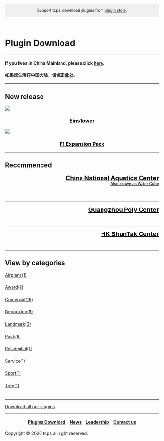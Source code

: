 <head>
<style>
h1 {text-align: center;}
h2 {text-align: left;}
h4 {text-align: center;}
h3 {text-align: center;}
p {text-align: center;}
</style>
<style type="text/css">
  #left{
        text-align:left;
  }
  #a_left{
        text-align:left;
        height: 40px
  }
  #right{
        text-align:right;
  }
  #title{
        font-size:20px;
        text-align:right;
        font-weight:bold;
  }
  #des{
        font-size:12.5px;
        text-align:right;
  }
  #banner_support{
                 font-size:12.5px;
                 line-height: 40px;
                 background-color: #f0f0f0;
                 weight: 100%;
                 color: #000000;
                 text-align: center;
	</style>
</head>
<script>
function myFunction(){
	var r=confirm("Support tcps, download plugins from plugin store.\nClick the confrim buttton to visit plugin store.");
	if (r==true){
                 window.location.assign("/jump/plugin-store")
	}
	else{
	
	}
}
window.onload=myFunction
</script>
<div id="banner_support">Support tcps, download plugins from <a href="/jump/plugin-store/">plugin store</a>.</div>
<div style="height: 30px"></div>
<h1><div id="left">Plugin Download</div></h1>
<hr>
<h4><div id="left">If you lives in China Mainland, please click <a href="/plugins/download/cn/eng">here</a>.</div></h4>
<h4><div id="left">如果您生活在中国大陆，请点击<a href="/plugins/download/cn">此处</a>。</div></h4>
<hr>
<h2>New release</h2>
<a href="/plugins/EinsTower by TCPS Team.zip"><img src="//ttcps.github.io/images/tcps_enistower_thumbnail_compressed_.jpg"></a>
<h3><a href="/plugins/Tropical Hotel by TCPS Team.zip" style="color:black;">EinsTower</a></h3>
<a href="f1/"><img src="//ttcps.github.io/images/48d57497ff043f19ea72e10404ee4fd.png"></a>
<h3><a href="f1/" style="color:black;">F1 Expansion Pack</a></h3>
<hr>
<h2>Recommenced</h2>
<div style="height: 75px">
<div id="title"><a href="/plugins/China National Aquatics Center by TCPS Team.zip" style="color:black;">China National Aquatics Center</a></div>
<div id="des"><a href="/plugins/China National Aquatics Center by TCPS Team.zip" style="color:black;">Also known as Water Cube</a></div>
</div>
<hr>
<div style="height: 50px">
<div id="title"><a href="/plugins/Guangzhou Poly Center by TCPS Team.zip" style="color:black;">Guangzhou Poly Center</a></div>
</div>
<hr>
<div style="height: 50px">
<div id="title"><a href="/plugins/HK ShunTak Center by TCPS Team.zip" style="color:black;">HK ShunTak Center</a></div>
</div>
<hr>
<h2>View by categories</h2>
<div id="a_left"><a href="airplane/">Airplane(1)</a></div>

<div id="a_left"><a href="award/">Award(2)</a></div>

<div id="a_left"><a href="commercial/">Comercial(16)</a></div>

<div id="a_left"><a href="decoration/">Decoration(5)</a></div>

<div id="a_left"><a href="landmark/">Landmark(3)</a></div>

<div id="a_left"><a href="pack/">Pack(8)</a></div>

<div id="a_left"><a href="residential/">Residential(1)</a></div>

<div id="a_left"><a href="service/">Service(1)</a></div>

<div id="a_left"><a href="sport/">Sport(1)</a></div>

<div id="a_left"><a href="tree/">Tree(1)</a></div>
<hr>
<a href="https://ttcps.github.io/plugins/tcps_all-plugins_20200804.zip" style="text-align: center;">Download all our plugins</a>
<hr>
<h4><a href="/plugins/download">Plugins Download</a>&emsp;<a href="/news">News</a>&emsp;<a href="/leadership">Leadership</a>&emsp;<a href="/contact">Contact us</a></h4>
Copyright © 2020 tcps all right reserved.
